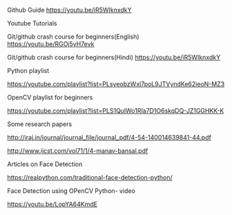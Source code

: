 
Github Guide https://youtu.be/iR5WIknxdkY

Youtube Tutorials

Git/github crash course for beginners(English) https://youtu.be/RGOj5yH7evk

Git/github crash course for beginners(Hindi)   https://youtu.be/iR5WIknxdkY



Python playlist

https://youtube.com/playlist?list=PLsyeobzWxl7poL9JTVyndKe62ieoN-MZ3


OpenCV playlist for beginners

https://youtube.com/playlist?list=PLS1QulWo1RIa7D1O6skqDQ-JZ1GGHKK-K



Some research papers

http://iraj.in/journal/journal_file/journal_pdf/4-54-140014639841-44.pdf

http://www.ijcst.com/vol71/1/4-manav-bansal.pdf


Articles on Face Detection

https://realpython.com/traditional-face-detection-python/

Face Detection using OPenCV Python- video

https://youtu.be/LopYA64KmdE
